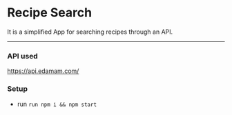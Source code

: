 # Recipe Search

It is a simplified App for searching recipes through an API.

---

### API used
https://api.edamam.com/

### Setup
- run ```run npm i && npm start```